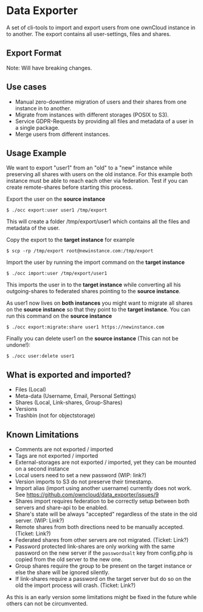 # Data Exporter
A set of cli-tools to import and export users from one ownCloud instance
in to another. The export contains all user-settings, files and shares.

## Export Format
Note: Will have breaking changes.

## Use cases
- Manual zero-downtime migration of users and their shares from one instance in to another.
- Migrate from instances with different storages (POSIX to S3).
- Service GDPR-Requests by providing all files and metadata of a user in a single package.
- Merge users from different instances.

## Usage Example
We want to export "user1" from an "old" to a "new" instance while preserving all shares with
users on the old instance. For this example both instance must be able to reach each
other via federation. Test if you can create remote-shares before starting this process.

Export the user on the **source instance**

``$ ./occ export:user user1 /tmp/export``

This will create a folder /tmp/export/user1 which contains
all the files and metadata of the user.

Copy the export to the **target instance** for example

``$ scp -rp /tmp/export root@newinstance.com:/tmp/export``

Import the user by running the import command on the **target instance**

``$ ./occ import:user /tmp/export/user1``

This imports the user in to the **target instance** while converting all his outgoing-shares
to federated shares pointing to the **source instance**.

As user1 now lives on **both instances** you might want to migrate all shares on the **source instance** so that
they point to the **target instance**. You can run this command on the **source instance**

``$ ./occ export:migrate:share user1 https://newinstance.com``

Finally you can delete user1 on the **source instance** (This can not be undone!):

``$ ./occ user:delete user1``


## What is exported and imported?
- Files (Local)
- Meta-data (Username, Email, Personal Settings)
- Shares (Local, Link-shares, Group-Shares)
- Versions
- Trashbin (not for objectstorage)

## Known Limitations
- Comments are not exported / imported
- Tags are not exported / imported
- External-storages are not exported / imported, yet they can be mounted on a second instance
- Local users need to set a new password (WIP: link?)
- Version imports to S3 do not preserve their timestamp.
- Import alias (import using another username) currently does not work. See https://github.com/owncloud/data_exporter/issues/9
- Shares import requires federation to be correctly setup between both servers and share-api to be enabled.
- Share's state will be always "accepted" regardless of the state in the old server. (WIP: Link?)
- Remote shares from both directions need to be manually accepted. (Ticket: Link?)
- Federated shares from other servers are not migrated. (Ticket: Link?)
- Password protected link-shares are only working with the same password on the new server if the `passwordsalt` key from config.php is copied from the old server to the new one.
- Group shares require the group to be present on the target instance or else the share will be ignored silently.
- If link-shares require a password on the target server but do so on the old the import process will crash. (Ticket: Link?)

As this is an early version some limitations might be fixed in the future while others
can not be circumvented.

